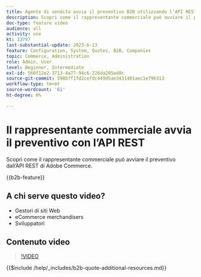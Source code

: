 ```yaml
---
title: Agente di vendita avvia il preventivo B2B utilizzando l’API REST
description: Scopri come il rappresentante commerciale può avviare il preventivo dall’API REST di Adobe Commerce.
doc-type: feature video
audience: all
activity: use
kt: 13797
last-substantial-update: 2023-6-13
feature: Configuration, System, Quotes, B2B, Companies
topic: Commerce, Administration
role: Admin, User
level: Beginner, Intermediate
exl-id: 560f12e2-3713-4a77-94c6-226da205ad8c
source-git-commit: 598bff1fd2cefdc449d5ae3431401aec1e796313
workflow-type: tm+mt
source-wordcount: '61'
ht-degree: 0%

---
```


# Il rappresentante commerciale avvia il preventivo con l’API REST

Scopri come il rappresentante commerciale può avviare il preventivo dall’API REST di Adobe Commerce.

{{b2b-feature}}

## A chi serve questo video?

- Gestori di siti Web
- eCommerce merchandisers
- Sviluppatori

## Contenuto video

>[!VIDEO](https://video.tv.adobe.com/v/3420414?learn=on)

{{$include /help/_includes/b2b-quote-additional-resources.md}}
